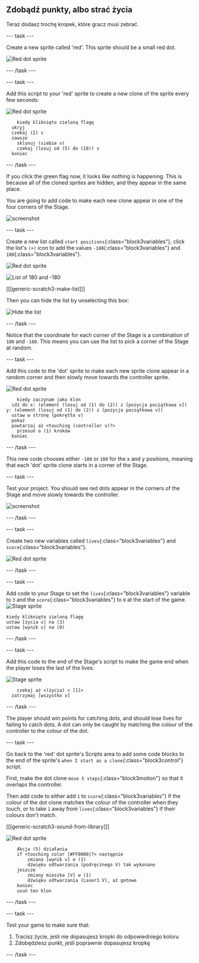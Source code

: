 ## Zdobądź punkty, albo strać życia

Teraz dodasz trochę kropek, które gracz musi zebrać.

\--- task \---

Create a new sprite called 'red'. This sprite should be a small red dot.

![Red dot sprite](images/dots-red.png)

\--- /task \---

\--- task \---

Add this script to your 'red' sprite to create a new clone of the sprite every few seconds:

![Red dot sprite](images/red-sprite.png)

```blocks3
    kiedy kliknięto zieloną flagę
  ukryj
  czekaj (2) s
  zawsze 
    sklonuj (siebie v)
    czekaj (losuj od (5) do (10)) s
  koniec
```

\--- /task \---

If you click the green flag now, it looks like nothing is happening. This is because all of the cloned sprites are hidden, and they appear in the same place.

You are going to add code to make each new clone appear in one of the four corners of the Stage.

![screenshot](images/dots-start.png)

\--- task \---

Create a new list called `start positions`{:class="block3variables"}, click the list's `(+)` icon to add the values `-180`{:class="block3variables"} and `180`{:class="block3variables"}.

![Red dot sprite](images/red-sprite.png)

![List of 180 and -180](images/dots-list.png)

[[[generic-scratch3-make-list]]]

Then you can hide the list by unselecting this box:

![Hide the list](images/hide-list.png)

\--- /task \---

Notice that the coordinate for each corner of the Stage is a combination of `180` and `-180`. This means you can use the list to pick a corner of the Stage at random.

\--- task \---

Add this code to the 'dot' sprite to make each new sprite clone appear in a random corner and then slowly move towards the controller sprite.

![Red dot sprite](images/red-sprite.png)

```blocks3
    kiedy zaczynam jako klon
  idź do x: (element (losuj od (1) do (2)) z [pozycja początkowa v]) y: (element (losuj od (1) do (2)) z [pozycja początkowa v])
  ustaw w stronę (pokrętło v)
  pokaż
  powtarzaj aż <touching (controller v)?> 
    przesuń o (1) kroków
  koniec
```

\--- /task \---

This new code chooses either `-180` or `180` for the x and y positions, meaning that each 'dot' sprite clone starts in a corner of the Stage.

\--- task \---

Test your project. You should see red dots appear in the corners of the Stage and move slowly towards the controller.

![screenshot](images/dots-red-test.png)

\--- /task \---

\--- task \---

Create two new variables called `lives`{:class="block3variables"} and `score`{:class="block3variables"}.

![Red dot sprite](images/red-sprite.png)

\--- /task \---

\--- task \---

Add code to your Stage to set the `lives`{:class="block3variables"} variable to `3` and the `score`{:class="block3variables"} to `0` at the start of the game. ![Stage sprite](images/stage-sprite.png)

```blocks3
kiedy kliknięto zieloną flagę
ustaw [życia v] na (3)
ustaw [wynik v] na (0)
```

\--- /task \---

\--- task \---

Add this code to the end of the Stage's script to make the game end when the player loses the last of the lives:

![Stage sprite](images/stage-sprite.png)

```blocks3
    czekaj aż <(życia) < [1]>
  zatrzymaj [wszystko v]
```

\--- /task \---

The player should win points for catching dots, and should lose lives for failing to catch dots. A dot can only be caught by matching the colour of the controller to the colour of the dot.

\--- task \---

Go back to the 'red' dot sprite's Scripts area to add some code blocks to the end of the sprite's `when I start as a clone`{:class="block3control"} script.

First, make the dot clone `move 5 steps`{:class="block3motion"} so that it overlaps the controller.

Then add code to either add `1` to `score`{:class="block3variables"} if the colour of the dot clone matches the colour of the controller when they touch, or to take `1` away from `lives`{:class="block3variables"} if their colours don't match.

[[[generic-scratch3-sound-from-library]]]

![Red dot sprite](images/red-sprite.png)

```blocks3
    Akcja (5) działania
    if <touching color [#FF0000]?> następnie
        zmiana [wynik v] o (1)
        dźwięku odtwarzania (podręcznego V) tak wykonane
    jeszcze
        zmiany mieszka [V] w (1)
        dźwięku odtwarzania (Laser1 V), aż gotowe
    koniec
    usuń ten klon
```

\--- /task \---

\--- task \---

Test your game to make sure that:

1. Tracisz życie, jeśli nie dopasujesz kropki do odpowiedniego koloru
2. Zdobędziesz punkt, jeśli poprawnie dopasujesz kropkę

\--- /task \---